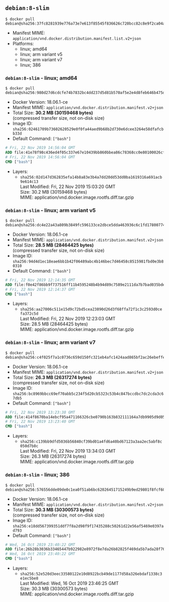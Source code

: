 ## `debian:8-slim`

```console
$ docker pull debian@sha256:37fc8281939e776a73e7e613f85545f836626c720bcc82c8e9f2ca04a0a78ea0
```

-	Manifest MIME: `application/vnd.docker.distribution.manifest.list.v2+json`
-	Platforms:
	-	linux; amd64
	-	linux; arm variant v5
	-	linux; arm variant v7
	-	linux; 386

### `debian:8-slim` - linux; amd64

```console
$ docker pull debian@sha256:980d27d6cdcfe74b7832bc4dd237d5d81b570af5e2e4d8feb646b475d2954b11
```

-	Docker Version: 18.06.1-ce
-	Manifest MIME: `application/vnd.docker.distribution.manifest.v2+json`
-	Total Size: **30.2 MB (30159468 bytes)**  
	(compressed transfer size, not on-disk size)
-	Image ID: `sha256:02461709b73602620529e0f0fa44aed9b68b2d730e6dcee3264e58dfafcbb33d`
-	Default Command: `["bash"]`

```dockerfile
# Fri, 22 Nov 2019 14:56:04 GMT
ADD file:41e78f98c436ed4f05c337e67e10439bb860bbea86c78368cc0e80100026cf40 in / 
# Fri, 22 Nov 2019 14:56:04 GMT
CMD ["bash"]
```

-	Layers:
	-	`sha256:02d147d362835efa14b8a83e3b4a7dd20dd53dd0ba1619316a691acb9e614c13`  
		Last Modified: Fri, 22 Nov 2019 15:03:20 GMT  
		Size: 30.2 MB (30159468 bytes)  
		MIME: application/vnd.docker.image.rootfs.diff.tar.gzip

### `debian:8-slim` - linux; arm variant v5

```console
$ docker pull debian@sha256:dc4e22a43a809b3849fc596133ce2dbce5dda463936c6c1fd17800774306308d
```

-	Docker Version: 18.06.1-ce
-	Manifest MIME: `application/vnd.docker.distribution.manifest.v2+json`
-	Total Size: **28.5 MB (28464425 bytes)**  
	(compressed transfer size, not on-disk size)
-	Image ID: `sha256:94d4d1ec18eae6bb1b42f06489abc4b146bec7d46458c8515981fbd0e3b80310`
-	Default Command: `["bash"]`

```dockerfile
# Fri, 22 Nov 2019 12:14:35 GMT
ADD file:f0e42f86bb9f737516ff11b4595248b4b94d89c7589e2111da7b7bad035bdee6 in / 
# Fri, 22 Nov 2019 12:14:37 GMT
CMD ["bash"]
```

-	Layers:
	-	`sha256:aa27006c511e15d9c72bd5cea23890d26d3f68ffa72f1c3c2593d0cefa372c5d`  
		Last Modified: Fri, 22 Nov 2019 12:23:03 GMT  
		Size: 28.5 MB (28464425 bytes)  
		MIME: application/vnd.docker.image.rootfs.diff.tar.gzip

### `debian:8-slim` - linux; arm variant v7

```console
$ docker pull debian@sha256:c4f025f7a1c0736c659d150fc321eb4afc1424aad865bf2ac26ebeffe676f2b2
```

-	Docker Version: 18.06.1-ce
-	Manifest MIME: `application/vnd.docker.distribution.manifest.v2+json`
-	Total Size: **26.3 MB (26317274 bytes)**  
	(compressed transfer size, not on-disk size)
-	Image ID: `sha256:bc8969bbcc69ef70abb5c234f5d20cb5323c53b4c847bccdbc7dc2cda3c67db5`
-	Default Command: `["bash"]`

```dockerfile
# Fri, 22 Nov 2019 13:23:38 GMT
ADD file:414f8670ba14ebcf95a471166326cbe0790b163b832111164a7db9905d9d0511 in / 
# Fri, 22 Nov 2019 13:23:40 GMT
CMD ["bash"]
```

-	Layers:
	-	`sha256:c139bb9dfd5036b56840cf39bd01a4fd6a40bd67123a3aa2ec5abf8c050d7b8c`  
		Last Modified: Fri, 22 Nov 2019 13:34:03 GMT  
		Size: 26.3 MB (26317274 bytes)  
		MIME: application/vnd.docker.image.rootfs.diff.tar.gzip

### `debian:8-slim` - linux; 386

```console
$ docker pull debian@sha256:576556dde09de0c1ea0f51ab6bc62026451715249b9ed29801f8fcf60f3a5fd8
```

-	Docker Version: 18.06.1-ce
-	Manifest MIME: `application/vnd.docker.distribution.manifest.v2+json`
-	Total Size: **30.3 MB (30300573 bytes)**  
	(compressed transfer size, not on-disk size)
-	Image ID: `sha256:e18dd567399351ddf7f8a2d98f9f17435288c50261d22e56af5469e0397ad793`
-	Default Command: `["bash"]`

```dockerfile
# Wed, 16 Oct 2019 23:40:22 GMT
ADD file:26b28b3036b33465447b922982e8972f8e7da26b82825f469da5b7ada28f7611 in / 
# Wed, 16 Oct 2019 23:40:22 GMT
CMD ["bash"]
```

-	Layers:
	-	`sha256:52e520d3eec33580122e10d8922bcb49de1177d58a326ebdaf1338c3e1ec5be8`  
		Last Modified: Wed, 16 Oct 2019 23:46:25 GMT  
		Size: 30.3 MB (30300573 bytes)  
		MIME: application/vnd.docker.image.rootfs.diff.tar.gzip
